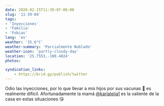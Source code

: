 ```yaml
---
date: 2020-02-15T11:39:07-06:00
slug: '11-39-04'
tags:
- 'Inyecciones'
- 'Familia'
- 'Fobias'
lang: 'es'
weather: '15.6°C'
weather-summary: 'Parcialmente Nublado'
weather-icon: 'partly-cloudy-day'
location: '25.7553,-100.4024'
photos:

syndication_links:
    - https://brid.gy/publish/twitter
---
```

Odio las inyecciones, por lo que llevar a mis hijos por sus vacunas 💉 es realmente difícil. Afortunadamente la mamá <a href="https://twitter.com/@karlaleija1">@karlaleija1</a> es la valiente de la casa en estas situaciones 😘
  